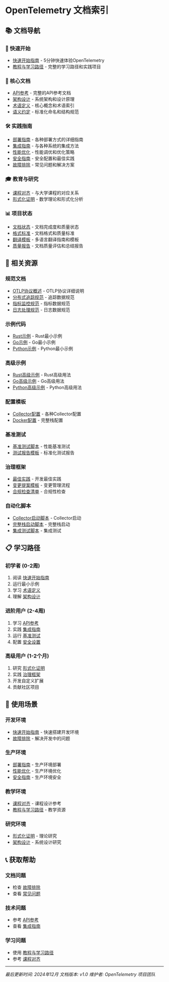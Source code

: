 # OpenTelemetry 文档索引

## 📚 文档导航

### 🚀 快速开始

- [快速开始指南](QUICK_START.md) - 5分钟快速体验OpenTelemetry
- [教程与学习路径](TUTORIALS.md) - 完整的学习路径和实践项目

### 📖 核心文档

- [API参考](API_REFERENCE.md) - 完整的API参考文档
- [架构设计](ARCHITECTURE.md) - 系统架构和设计原理
- [术语定义](TERMS.md) - 核心概念和术语索引
- [语义约定](SEMANTIC_CONVENTIONS.md) - 标准化命名和结构规范

### 🛠️ 实践指南

- [部署指南](DEPLOYMENT_GUIDE.md) - 各种部署方式的详细指南
- [集成指南](INTEGRATION_GUIDE.md) - 与各种系统的集成方法
- [性能优化](PERFORMANCE_GUIDE.md) - 性能调优和优化策略
- [安全指南](SECURITY_GUIDE.md) - 安全配置和最佳实践
- [故障排除](TROUBLESHOOTING.md) - 常见问题和解决方案

### 🎓 教育与研究

- [课程对齐](COURSE_ALIGNMENT.md) - 与大学课程的对应关系
- [形式化证明](FORMAL_PROOFS.md) - 数学理论和形式化分析

### 📊 项目状态

- [文档状态](STATUS.md) - 文档完成度和质量状态
- [格式标准](FORMAT_STANDARDS.md) - 文档格式和质量标准
- [翻译模板](TRANSLATION_TEMPLATE.md) - 多语言翻译指南和模板
- [质量报告](QUALITY_REPORT.md) - 文档质量评估和总结报告

## 🔗 相关资源

### 规范文档

- [OTLP协议概述](../spec/OTLP_OVERVIEW.md) - OTLP协议详细说明
- [分布式追踪规范](../spec/TRACES.md) - 追踪数据规范
- [指标监控规范](../spec/METRICS.md) - 指标数据规范
- [日志处理规范](../spec/LOGS.md) - 日志数据规范

### 示例代码

- [Rust示例](../examples/minimal-rust/) - Rust最小示例
- [Go示例](../examples/minimal-go/) - Go最小示例
- [Python示例](../examples/minimal-python/) - Python最小示例

### 高级示例

- [Rust高级示例](../languages/rust/) - Rust高级用法
- [Go高级示例](../languages/go/) - Go高级用法
- [Python高级示例](../languages/python/) - Python高级用法

### 配置模板

- [Collector配置](../implementations/collector/) - 各种Collector配置
- [Docker配置](../implementations/collector/compose/) - 完整栈配置

### 基准测试

- [基准测试脚本](../benchmarks/) - 性能基准测试
- [测试报告模板](../benchmarks/REPORT_TEMPLATE.md) - 标准化测试报告

### 治理框架

- [最佳实践](../governance/BEST_PRACTICES.md) - 开发最佳实践
- [变更提案模板](../governance/CHANGE_PROPOSAL_TEMPLATE.md) - 变更管理流程
- [合规检查清单](../governance/COMPLIANCE_CHECKLIST.md) - 合规性检查

### 自动化脚本

- [Collector启动脚本](../scripts/run-collector.ps1) - Collector启动
- [完整栈启动脚本](../scripts/run-compose.ps1) - 完整栈启动
- [集成测试脚本](../scripts/test-integration.ps1) - 集成测试

## 📋 学习路径

### 初学者 (0-2周)

1. 阅读 [快速开始指南](QUICK_START.md)
2. 运行最小示例
3. 学习 [术语定义](TERMS.md)
4. 理解 [架构设计](ARCHITECTURE.md)

### 进阶用户 (2-4周)

1. 学习 [API参考](API_REFERENCE.md)
2. 实践 [集成指南](INTEGRATION_GUIDE.md)
3. 运行 [基准测试](../benchmarks/)
4. 配置 [安全设置](SECURITY_GUIDE.md)

### 高级用户 (1-2个月)

1. 研究 [形式化证明](FORMAL_PROOFS.md)
2. 实践 [治理框架](../governance/)
3. 开发自定义扩展
4. 贡献社区项目

## 🎯 使用场景

### 开发环境

- [快速开始指南](QUICK_START.md) - 快速搭建开发环境
- [故障排除](TROUBLESHOOTING.md) - 解决开发中的问题

### 生产环境

- [部署指南](DEPLOYMENT_GUIDE.md) - 生产环境部署
- [性能优化](PERFORMANCE_GUIDE.md) - 生产环境优化
- [安全指南](SECURITY_GUIDE.md) - 生产环境安全

### 教学环境

- [课程对齐](COURSE_ALIGNMENT.md) - 课程设计参考
- [教程与学习路径](TUTORIALS.md) - 教学资源

### 研究环境

- [形式化证明](FORMAL_PROOFS.md) - 理论研究
- [架构设计](ARCHITECTURE.md) - 系统设计研究

## 📞 获取帮助

### 文档问题

- 检查 [故障排除](TROUBLESHOOTING.md)
- 查看 [常见问题](TROUBLESHOOTING.md#常见问题与解决方案)

### 技术问题

- 参考 [API参考](API_REFERENCE.md)
- 查看 [集成指南](INTEGRATION_GUIDE.md)

### 学习问题

- 使用 [教程与学习路径](TUTORIALS.md)
- 参考 [课程对齐](COURSE_ALIGNMENT.md)

---

*最后更新时间: 2024年12月*
*文档版本: v1.0*
*维护者: OpenTelemetry 项目团队*
